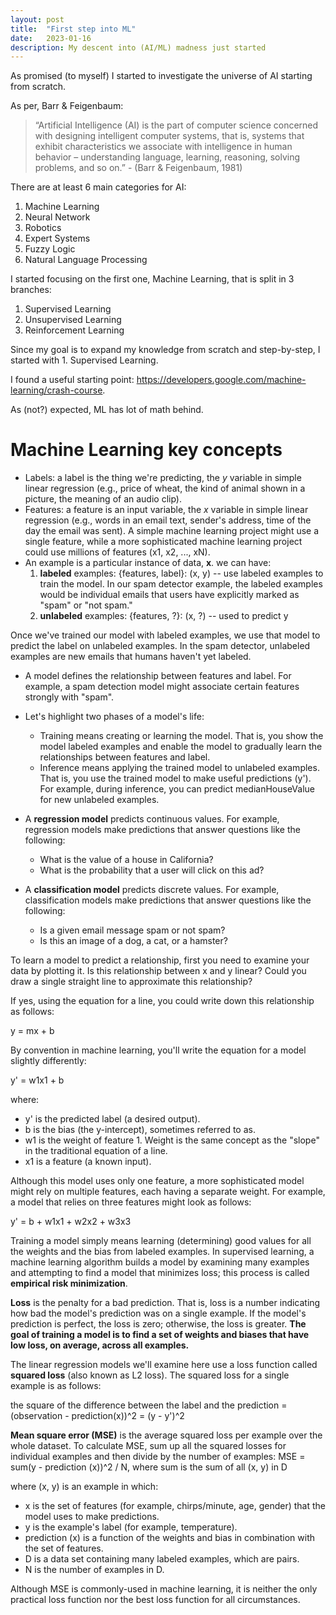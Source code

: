 ```yaml
---
layout: post
title:  "First step into ML"
date:   2023-01-16
description: My descent into (AI/ML) madness just started
---
```


<p class="intro"><span class="dropcap">A</span>s promised (to myself) I started to investigate the universe of AI starting from scratch.</p>

As per, Barr & Feigenbaum:

<blockquote>“Artificial Intelligence (AI) is the part of computer science concerned with designing intelligent computer systems, that is, systems that exhibit characteristics we associate with intelligence in human behavior – understanding language, learning, reasoning, solving problems, and so on.”  - (Barr & Feigenbaum, 1981)</blockquote>

There are at least 6 main categories for AI:
1. Machine Learning
2. Neural Network
3. Robotics
4. Expert Systems
5. Fuzzy Logic
6. Natural Language Processing

I started focusing on the first one, Machine Learning, that is split in 3 branches:
1. Supervised Learning
2. Unsupervised Learning
3. Reinforcement Learning

Since my goal is to expand my knowledge from scratch and step-by-step, I started with 1. Supervised Learning.

I found a useful starting point: <a hfref="https://developers.google.com/machine-learning/crash-course">https://developers.google.com/machine-learning/crash-course</a>.

As (not?) expected, ML has lot of math behind.

# Machine Learning key concepts

* Labels: a label is the thing we're predicting, the *y* variable in simple linear regression (e.g., price of wheat, the kind of animal shown in a picture, the meaning of an audio clip).
* Features: a feature is an input variable, the *x* variable in simple linear regression (e.g., words in an email text, sender's address, time of the day the email was sent). A simple machine learning project might use a single feature, while a more sophisticated machine learning project could use millions of features (x1, x2, ..., xN).
* An example is a particular instance of data, **x**. we can have:
    1. **labeled** examples: {features, label}: (x, y) -- use labeled examples to train the model. In our spam detector example, the labeled examples would be individual emails that users have explicitly marked as "spam" or "not spam."
    2. **unlabeled** examples: {features, ?}: (x, ?) -- used to predict y

Once we've trained our model with labeled examples, we use that model to predict the label on unlabeled examples. In the spam detector, unlabeled examples are new emails that humans haven't yet labeled.

* A model defines the relationship between features and label. For example, a spam detection model might associate certain features strongly with "spam". 
* Let's highlight two phases of a model's life:
    * Training means creating or learning the model. That is, you show the model labeled examples and enable the model to gradually learn the relationships between features and label.
    * Inference means applying the trained model to unlabeled examples. That is, you use the trained model to make useful predictions (y'). For example, during inference, you can predict medianHouseValue for new unlabeled examples.

* A **regression model** predicts continuous values. For example, regression models make predictions that answer questions like the following:
    - What is the value of a house in California?
    - What is the probability that a user will click on this ad?

* A **classification model** predicts discrete values. For example, classification models make predictions that answer questions like the following:
    - Is a given email message spam or not spam?
    - Is this an image of a dog, a cat, or a hamster?

To learn a model to predict a relationship, first you need to examine your data by plotting it.
Is this relationship between x and y linear? Could you draw a single straight line to approximate this relationship?

If yes, using the equation for a line, you could write down this relationship as follows:

  y = mx + b

By convention in machine learning, you'll write the equation for a model slightly differently:

y' = w1x1 + b

where:

* y' is the predicted label (a desired output).
* b is the bias (the y-intercept), sometimes referred to as.
* w1 is the weight of feature 1. Weight is the same concept as the "slope" in the traditional equation of a line.
* x1 is a feature (a known input).

Although this model uses only one feature, a more sophisticated model might rely on multiple features, each having a separate weight. For example, a model that relies on three features might look as follows:

y' = b + w1x1 + w2x2 + w3x3

Training a model simply means learning (determining) good values for all the weights and the bias from labeled examples. In supervised learning, a machine learning algorithm builds a model by examining many examples and attempting to find a model that minimizes loss; this process is called **empirical risk minimization**.

**Loss** is the penalty for a bad prediction. That is, loss is a number indicating how bad the model's prediction was on a single example. If the model's prediction is perfect, the loss is zero; otherwise, the loss is greater. **The goal of training a model is to find a set of weights and biases that have low loss, on average, across all examples.**

The linear regression models we'll examine here use a loss function called **squared loss** (also known as L2 loss). The squared loss for a single example is as follows:

  the square of the difference between the label and the prediction = (observation - prediction(x))^2 = (y - y')^2

**Mean square error (MSE)** is the average squared loss per example over the whole dataset. To calculate MSE, sum up all the squared losses for individual examples and then divide by the number of examples:
  MSE = sum(y - prediction (x))^2 / N, where sum is the sum of all (x, y) in D

where (x, y) is an example in which:

* x is the set of features (for example, chirps/minute, age, gender) that the model uses to make predictions.
* y is the example's label (for example, temperature).
* prediction (x) is a function of the weights and bias in combination with the set of features.
* D is a data set containing many labeled examples, which are pairs.
* N is the number of examples in D.

Although MSE is commonly-used in machine learning, it is neither the only practical loss function nor the best loss function for all circumstances.
